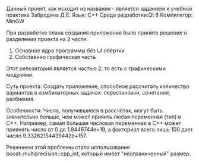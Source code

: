 Данный проект, как исходит из названия - является заданием к учебной практике Забродина Д.Е.
Язык: С++
Среда разработки:Qt 6
Компилятор: MinGW


При разработке плана создания приложения было принято решение о разделении проекта на 2 части:
1) Основное ядро программы без UI обёртки
2) Собственно графическая часть

Этот репозиторий является частью 2, то есть c графическими модулями.

Суть проекта:
Создать приложение, способное рассчитать количество вариантов в комбинаторных задачах: перестановки, сочетания, разбиения. 


Особенности: Числа, получившиеся в рассчётах, могут быть значительно больше, чем может приянть любая переменная (тип) в С++. 
Например, самая большая числовая переменная в С++ может приянять число от 0 до 1.8446744e+19, а факториал всего лишь 100 дает число 9.33262154439442e+157.

Решением этой проблемы стало использование boost::multiprecision::cpp_int, который имеет "неограниченный" размер. 
